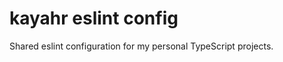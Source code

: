 kayahr eslint config
====================

Shared eslint configuration for my personal TypeScript projects.
